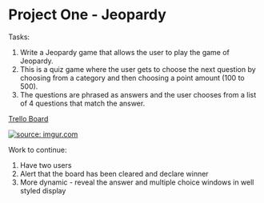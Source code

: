 # Project One - Jeopardy

Tasks: 
1. Write a Jeopardy game that allows the user to play the game of Jeopardy. 
2. This is a quiz game where the user gets to choose the next question by choosing from a category and then choosing a point amount (100 to 500). 
3. The questions are phrased as answers and the user chooses from a list of 4 questions that match the answer. 


<a href="https://trello.com/b/RaTFGdaR/wdi-12-projectonejeopardy">Trello Board</a>
  
<a href="https://imgur.com/UXMzslT"><img src="https://i.imgur.com/UXMzslT.jpg" title="source: imgur.com" /></a>

Work to continue: 
1. Have two users
2. Alert that the board has been cleared and declare winner
3. More dynamic - reveal the answer and multiple choice windows in well styled display
